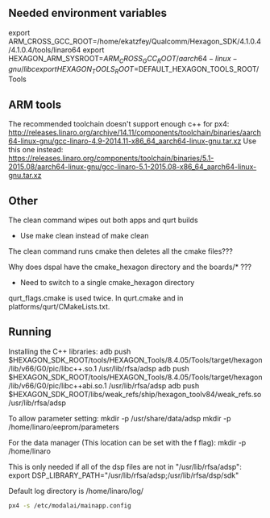 
## Needed environment variables

export ARM_CROSS_GCC_ROOT=/home/ekatzfey/Qualcomm/Hexagon_SDK/4.1.0.4/4.1.0.4/tools/linaro64
export HEXAGON_ARM_SYSROOT=$ARM_CROSS_GCC_ROOT/aarch64-linux-gnu/libc
export HEXAGON_TOOLS_ROOT=$DEFAULT_HEXAGON_TOOLS_ROOT/Tools

## ARM tools

The recommended toolchain doesn't support enough c++ for px4:
http://releases.linaro.org/archive/14.11/components/toolchain/binaries/aarch64-linux-gnu/gcc-linaro-4.9-2014.11-x86_64_aarch64-linux-gnu.tar.xz
Use this one instead:
https://releases.linaro.org/components/toolchain/binaries/5.1-2015.08/aarch64-linux-gnu/gcc-linaro-5.1-2015.08-x86_64_aarch64-linux-gnu.tar.xz

## Other

The clean command wipes out both apps and qurt builds
- Use make clean instead of make <target> clean

The clean command runs cmake then deletes all the cmake files???

Why does dspal have the cmake_hexagon directory and the boards/* ???
- Need to switch to a single cmake_hexagon directory

qurt_flags.cmake is used twice. In qurt.cmake and in platforms/qurt/CMakeLists.txt.

## Running

Installing the C++ libraries:
adb push $HEXAGON_SDK_ROOT/tools/HEXAGON_Tools/8.4.05/Tools/target/hexagon/lib/v66/G0/pic/libc++.so.1 /usr/lib/rfsa/adsp
adb push $HEXAGON_SDK_ROOT/tools/HEXAGON_Tools/8.4.05/Tools/target/hexagon/lib/v66/G0/pic/libc++abi.so.1 /usr/lib/rfsa/adsp
adb push $HEXAGON_SDK_ROOT/libs/weak_refs/ship/hexagon_toolv84/weak_refs.so /usr/lib/rfsa/adsp

To allow parameter setting:
mkdir -p /usr/share/data/adsp
mkdir -p /home/linaro/eeprom/parameters

For the data manager (This location can be set with the f flag):
mkdir -p /home/linaro

This is only needed if all of the dsp files are not in "/usr/lib/rfsa/adsp":
export DSP_LIBRARY_PATH="/usr/lib/rfsa/adsp;/usr/lib/rfsa/dsp/sdk"

Default log directory is /home/linaro/log/

```bash
px4 -s /etc/modalai/mainapp.config
```
